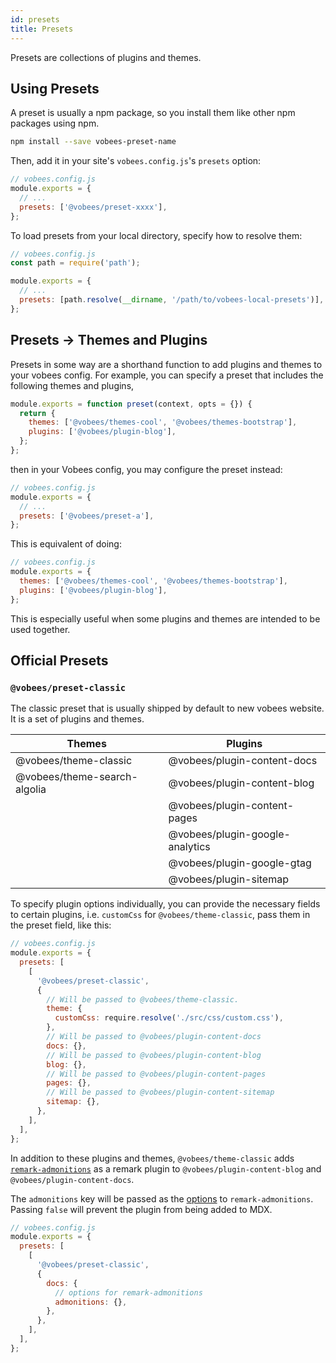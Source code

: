 ```yaml
---
id: presets
title: Presets
---
```


Presets are collections of plugins and themes.

## Using Presets

A preset is usually a npm package, so you install them like other npm packages using npm.

```bash npm2yarn
npm install --save vobees-preset-name
```

Then, add it in your site's `vobees.config.js`'s `presets` option:

```jsx {4}
// vobees.config.js
module.exports = {
  // ...
  presets: ['@vobees/preset-xxxx'],
};
```

To load presets from your local directory, specify how to resolve them:

```jsx {6}
// vobees.config.js
const path = require('path');

module.exports = {
  // ...
  presets: [path.resolve(__dirname, '/path/to/vobees-local-presets')],
};
```

## Presets -> Themes and Plugins

Presets in some way are a shorthand function to add plugins and themes to your vobees config. For example, you can specify a preset that includes the following themes and plugins,

```js
module.exports = function preset(context, opts = {}) {
  return {
    themes: ['@vobees/themes-cool', '@vobees/themes-bootstrap'],
    plugins: ['@vobees/plugin-blog'],
  };
};
```

then in your Vobees config, you may configure the preset instead:

```jsx {4}
// vobees.config.js
module.exports = {
  // ...
  presets: ['@vobees/preset-a'],
};
```

This is equivalent of doing:

```jsx
// vobees.config.js
module.exports = {
  themes: ['@vobees/themes-cool', '@vobees/themes-bootstrap'],
  plugins: ['@vobees/plugin-blog'],
};
```

This is especially useful when some plugins and themes are intended to be used together.

## Official Presets

### `@vobees/preset-classic`

The classic preset that is usually shipped by default to new vobees website. It is a set of plugins and themes.

| Themes                           | Plugins                             |
| -------------------------------- | ----------------------------------- |
| @vobees/theme-classic        | @vobees/plugin-content-docs     |
| @vobees/theme-search-algolia | @vobees/plugin-content-blog     |
|                                  | @vobees/plugin-content-pages    |
|                                  | @vobees/plugin-google-analytics |
|                                  | @vobees/plugin-google-gtag      |
|                                  | @vobees/plugin-sitemap          |

To specify plugin options individually, you can provide the necessary fields to certain plugins, i.e. `customCss` for `@vobees/theme-classic`, pass them in the preset field, like this:

```js
// vobees.config.js
module.exports = {
  presets: [
    [
      '@vobees/preset-classic',
      {
        // Will be passed to @vobees/theme-classic.
        theme: {
          customCss: require.resolve('./src/css/custom.css'),
        },
        // Will be passed to @vobees/plugin-content-docs
        docs: {},
        // Will be passed to @vobees/plugin-content-blog
        blog: {},
        // Will be passed to @vobees/plugin-content-pages
        pages: {},
        // Will be passed to @vobees/plugin-content-sitemap
        sitemap: {},
      },
    ],
  ],
};
```

In addition to these plugins and themes, `@vobees/theme-classic` adds [`remark-admonitions`](https://github.com/elviswolcott/remark-admonitions) as a remark plugin to `@vobees/plugin-content-blog` and `@vobees/plugin-content-docs`.

The `admonitions` key will be passed as the [options](https://github.com/elviswolcott/remark-admonitions#options) to `remark-admonitions`. Passing `false` will prevent the plugin from being added to MDX.

```js
// vobees.config.js
module.exports = {
  presets: [
    [
      '@vobees/preset-classic',
      {
        docs: {
          // options for remark-admonitions
          admonitions: {},
        },
      },
    ],
  ],
};
```

<!--

Advanced guide on using and configuring presets

References
---
- [classic themes](/packages/vobees-preset-classic/src/index.js)
- [babel docs on presets](https://babeljs.io/docs/en/presets)

-->
